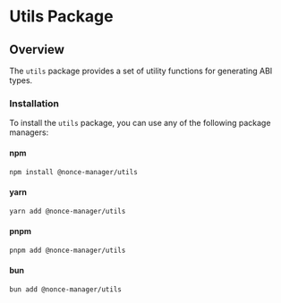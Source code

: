 # Utils Package

## Overview

The `utils` package provides a set of utility functions for generating ABI types.

### Installation

To install the `utils` package, you can use any of the following package managers:

#### npm

```bash
npm install @nonce-manager/utils
```

#### yarn

```bash
yarn add @nonce-manager/utils
```

#### pnpm

```bash
pnpm add @nonce-manager/utils
```

#### bun

```bash
bun add @nonce-manager/utils
```
